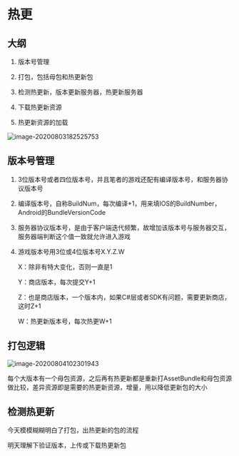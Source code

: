 # 热更

## 大纲

1. 版本号管理

2. 打包，包括母包和热更新包

3. 检测热更新，版本更新服务器，热更新服务器

4. 下载热更新资源

5. 热更新资源的加载



![image-20200803182525753](C:\Users\XINDONG\AppData\Roaming\Typora\typora-user-images\image-20200803182525753.png)

## 版本号管理

1. 3位版本号或者四位版本号，并且笔者的游戏还配有编译版本号，和服务器协议版本号
2. 编译版本号，自称BuildNum，每次编译+1，用来填IOS的BuildNumber，Android的BundleVersionCode
3. 服务器协议版本号，是由于客户端迭代频繁，故增加该版本号与服务器交互，服务器端判断这个值一致就允许进入游戏

1. 游戏版本号用3位或4位版本号X.Y.Z.W

   X：除非有特大变化，否则一直是1

   Y：商店版本，每次提交Y+1

   Z：也是商店版本，一个版本内，如果C#层或者SDK有问题，需要更新商店，这时Z+1

   W：热更新版本号，每次热更W+1

## 打包逻辑

![image-20200804102301943](C:\Users\XINDONG\AppData\Roaming\Typora\typora-user-images\image-20200804102301943.png)

​	每个大版本有一个母包资源，之后再有热更新都是重新打AssetBundle和母包资源做比较，差异资源即是需要的热更新资源，增量，用以降低更新包的大小



## 检测热更新







今天模模糊糊明白了打包，出热更新的包的流程

明天理解下验证版本，上传或下载热更新包

